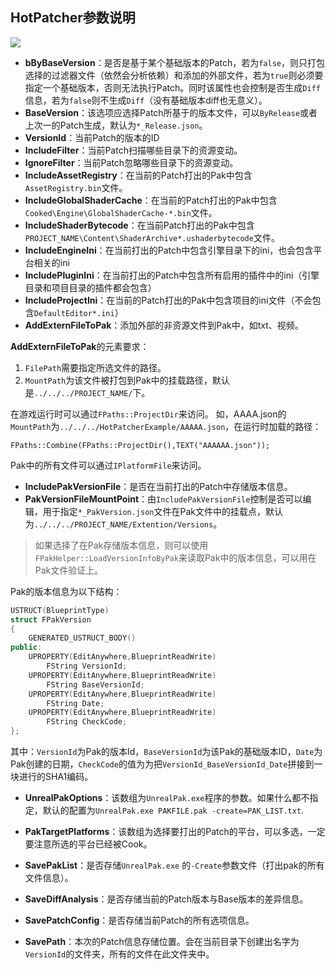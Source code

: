 ## HotPatcher参数说明

![](https://imzlp.me/notes/index/UE4/Plugins/HotPatcher/HotPatcher-Export-Patch.png)

- **bByBaseVersion**：是否是基于某个基础版本的Patch，若为`false`，则只打包选择的过滤器文件（依然会分析依赖）和添加的外部文件，若为`true`则必须要指定一个基础版本，否则无法执行Patch。同时该属性也会控制是否生成`Diff`信息，若为`false`则不生成`Diff`（没有基础版本diff也无意义）。
- **BaseVersion**：该选项应选择Patch所基于的版本文件，可以`ByRelease`或者上次一的Patch生成，默认为`*_Release.json`。
- **VersionId**：当前Patch的版本的ID
- **IncludeFilter**：当前Patch扫描哪些目录下的资源变动。
- **IgnoreFilter**：当前Patch忽略哪些目录下的资源变动。
- **IncludeAssetRegistry**：在当前的Patch打出的Pak中包含`AssetRegistry.bin`文件。
- **IncludeGlobalShaderCache**：在当前的Patch打出的Pak中包含`Cooked\Engine\GlobalShaderCache-*.bin`文件。
- **IncludeShaderBytecode**：在当前Patch打出的Pak中包含`PROJECT_NAME\Content\ShaderArchive*.ushaderbytecode`文件。
- **IncludeEngineIni**：在当前打出的Patch中包含引擎目录下的ini，也会包含平台相关的ini
- **IncludePluginIni**：在当前打出的Patch中包含所有启用的插件中的ini（引擎目录和项目目录的插件都会包含）
- **IncludeProjectIni**：在当前的Patch打出的Pak中包含项目的ini文件（不会包含`DefaultEditor*.ini`）
- **AddExternFileToPak**：添加外部的非资源文件到Pak中，如txt、视频。

**AddExternFileToPak**的元素要求：

1. `FilePath`需要指定所选文件的路径。
2. `MountPath`为该文件被打包到Pak中的挂载路径，默认是`../../../PROJECT_NAME/`下。

在游戏运行时可以通过`FPaths::ProjectDir`来访问。
如，AAAA.json的`MountPath`为`../../../HotPatcherExample/AAAAA.json`，在运行时加载的路径：

```
FPaths::Combine(FPaths::ProjectDir(),TEXT("AAAAAA.json"));
```
Pak中的所有文件可以通过`IPlatformFile`来访问。

- **IncludePakVersionFile**：是否在当前打出的Patch中存储版本信息。
- **PakVersionFileMountPoint**：由`IncludePakVersionFile`控制是否可以编辑，用于指定`*_PakVersion.json`文件在Pak文件中的挂载点，默认为`../../../PROJECT_NAME/Extention/Versions`。

> 如果选择了在Pak存储版本信息，则可以使用`FPakHelper::LoadVersionInfoByPak`来读取Pak中的版本信息，可以用在Pak文件验证上。

Pak的版本信息为以下结构：

```cpp
USTRUCT(BlueprintType)
struct FPakVersion
{
	GENERATED_USTRUCT_BODY()
public:
	UPROPERTY(EditAnywhere,BlueprintReadWrite)
		FString VersionId;
	UPROPERTY(EditAnywhere,BlueprintReadWrite)
		FString BaseVersionId;
	UPROPERTY(EditAnywhere,BlueprintReadWrite)
		FString Date;
	UPROPERTY(EditAnywhere,BlueprintReadWrite)
		FString CheckCode;
};
```

其中：`VersionId`为Pak的版本Id，`BaseVersionId`为该Pak的基础版本ID，`Date`为Pak创建的日期，`CheckCode`的值为为把`VersionId_BaseVersionId_Date`拼接到一块进行的SHA1编码。

- **UnrealPakOptions**：该数组为`UnrealPak.exe`程序的参数。如果什么都不指定，默认的配置为`UnrealPak.exe PAKFILE.pak -create=PAK_LIST.txt`.

- **PakTargetPlatforms**：该数组为选择要打出的Patch的平台，可以多选，一定要注意所选的平台已经被Cook。

- **SavePakList**：是否存储`UnrealPak.exe` 的`-Create`参数文件（打出pak的所有文件信息）。

- **SaveDiffAnalysis**：是否存储当前的Patch版本与Base版本的差异信息。

- **SavePatchConfig**：是否存储当前Patch的所有选项信息。

- **SavePath**：本次的Patch信息存储位置。会在当前目录下创建出名字为`VersionId`的文件夹，所有的文件在此文件夹中。
